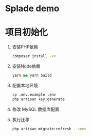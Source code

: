 # Splade demo

# 项目初始化

1. 安装PHP依赖
    ```bash
    composer install -vv
    ```

2. 安装Node依赖
    ```bash
    yarn && yarn build
    ```

3. 配置本地环境
    ```bash
    cp .env.example .env
    php artisan key:generate
    ```

4. 修改 MySQL 数据库配置

5. 执行迁移
    ```bash
    php artisan migrate:refresh --seed
    ```
